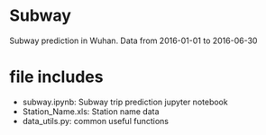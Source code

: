 # Subway

Subway prediction in Wuhan. Data from 2016-01-01 to 2016-06-30


# file includes
* subway.ipynb: Subway trip prediction jupyter notebook
* Station_Name.xls: Station name data
* data_utils.py: common useful functions 